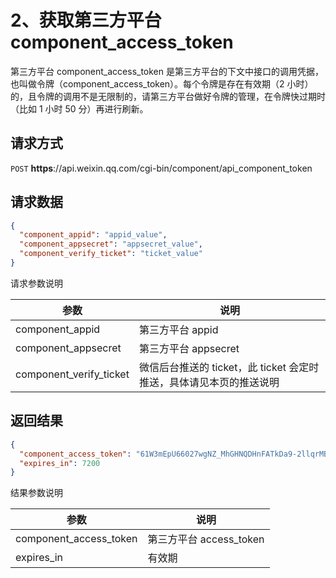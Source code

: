 # 2、获取第三方平台 component_access_token

第三方平台 component_access_token 是第三方平台的下文中接口的调用凭据，也叫做令牌（component_access_token）。每个令牌是存在有效期（2 小时）的，且令牌的调用不是无限制的，请第三方平台做好令牌的管理，在令牌快过期时（比如 1 小时 50 分）再进行刷新。

## 请求方式

`POST` **https**://api.weixin.qq.com/cgi-bin/component/api_component_token

## 请求数据

```json
{
  "component_appid": "appid_value",
  "component_appsecret": "appsecret_value",
  "component_verify_ticket": "ticket_value"
}
```

请求参数说明

| 参数                    | 说明                                                                |
| ----------------------- | ------------------------------------------------------------------- |
| component_appid         | 第三方平台 appid                                                    |
| component_appsecret     | 第三方平台 appsecret                                                |
| component_verify_ticket | 微信后台推送的 ticket，此 ticket 会定时推送，具体请见本页的推送说明 |

## 返回结果

```json
{
  "component_access_token": "61W3mEpU66027wgNZ_MhGHNQDHnFATkDa9-2llqrMBjUwxRSNPbVsMmyD-yq8wZETSoE5NQgecigDrSHkPtIYA",
  "expires_in": 7200
}
```

结果参数说明

| 参数                   | 说明                    |
| ---------------------- | ----------------------- |
| component_access_token | 第三方平台 access_token |
| expires_in             | 有效期                  |
